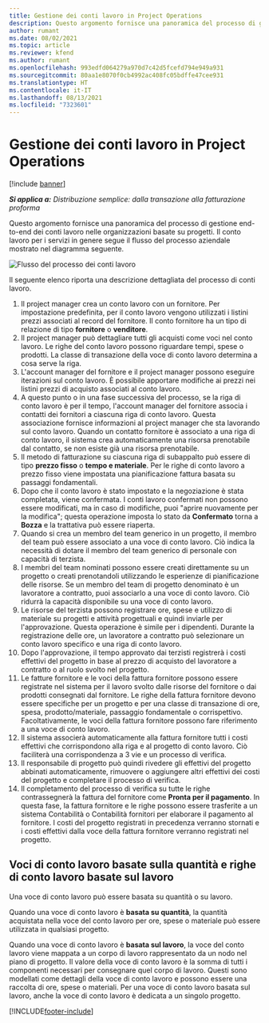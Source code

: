```yaml
---
title: Gestione dei conti lavoro in Project Operations
description: Questo argomento fornisce una panoramica del processo di gestione end-to-end dei conti lavoro generalmente nelle organizzazioni basate su progetti.
author: rumant
ms.date: 08/02/2021
ms.topic: article
ms.reviewer: kfend
ms.author: rumant
ms.openlocfilehash: 993edfd064279a970d7c42d5fcefd794e949a931
ms.sourcegitcommit: 80aa1e8070f0cb4992ac408fc05bdffe47cee931
ms.translationtype: HT
ms.contentlocale: it-IT
ms.lasthandoff: 08/13/2021
ms.locfileid: "7323601"
---
```

# <a name="subcontract-management-in-project-operations"></a>Gestione dei conti lavoro in Project Operations

[!include [banner](../../includes/dataverse-preview.md)]

_**Si applica a:** Distribuzione semplice: dalla transazione alla fatturazione proforma_

Questo argomento fornisce una panoramica del processo di gestione end-to-end dei conti lavoro nelle organizzazioni basate su progetti. Il conto lavoro per i servizi in genere segue il flusso del processo aziendale mostrato nel diagramma seguente.

![Flusso del processo dei conti lavoro](../media/SubcontractingProcessFlow.png)

Il seguente elenco riporta una descrizione dettagliata del processo di conti lavoro.

1. Il project manager crea un conto lavoro con un fornitore. Per impostazione predefinita, per il conto lavoro vengono utilizzati i listini prezzi associati al record del fornitore. Il conto fornitore ha un tipo di relazione di tipo **fornitore** o **venditore**.
2. Il project manager può dettagliare tutti gli acquisti come voci nel conto lavoro. Le righe del conto lavoro possono riguardare tempi, spese o prodotti. La classe di transazione della voce di conto lavoro determina a cosa serve la riga.
3. L'account manager del fornitore e il project manager possono eseguire iterazioni sul conto lavoro. È possibile apportare modifiche ai prezzi nei listini prezzi di acquisto associati al conto lavoro.
4. A questo punto o in una fase successiva del processo, se la riga di conto lavoro è per il tempo, l'account manager del fornitore associa i contatti dei fornitori a ciascuna riga di conto lavoro. Questa associazione fornisce informazioni al project manager che sta lavorando sul conto lavoro. Quando un contatto fornitore è associato a una riga di conto lavoro, il sistema crea automaticamente una risorsa prenotabile dal contatto, se non esiste già una risorsa prenotabile.
5. Il metodo di fatturazione su ciascuna riga di subappalto può essere di tipo **prezzo fisso** o **tempo e materiale**. Per le righe di conto lavoro a prezzo fisso viene impostata una pianificazione fattura basata su passaggi fondamentali.
6.  Dopo che il conto lavoro è stato impostato e la negoziazione è stata completata, viene confermata. I conti lavoro confermati non possono essere modificati, ma in caso di modifiche, puoi "aprire nuovamente per la modifica"; questa operazione imposta lo stato da **Confermato** torna a **Bozza** e la trattativa può essere riaperta. 
7.  Quando si crea un membro del team generico in un progetto, il membro del team può essere associato a una voce di conto lavoro. Ciò indica la necessità di dotare il membro del team generico di personale con capacità di terzista.
8.  I membri del team nominati possono essere creati direttamente su un progetto o creati prenotandoli utilizzando le esperienze di pianificazione delle risorse. Se un membro del team di progetto denominato è un lavoratore a contratto, puoi associarlo a una voce di conto lavoro. Ciò ridurrà la capacità disponibile su una voce di conto lavoro.
9.  Le risorse del terzista possono registrare ore, spese e utilizzo di materiale su progetti e attività progettuali e quindi inviarle per l'approvazione. Questa operazione è simile per i dipendenti. Durante la registrazione delle ore, un lavoratore a contratto può selezionare un conto lavoro specifico e una riga di conto lavoro.
10. Dopo l'approvazione, il tempo approvato dai terzisti registrerà i costi effettivi del progetto in base al prezzo di acquisto del lavoratore a contratto o al ruolo svolto nel progetto.
11. Le fatture fornitore e le voci della fattura fornitore possono essere registrate nel sistema per il lavoro svolto dalle risorse del fornitore o dai prodotti consegnati dal fornitore. Le righe della fattura fornitore devono essere specifiche per un progetto e per una classe di transazione di ore, spesa, prodotto/materiale, passaggio fondamentale o corrispettivo. Facoltativamente, le voci della fattura fornitore possono fare riferimento a una voce di conto lavoro.
12. Il sistema associerà automaticamente alla fattura fornitore tutti i costi effettivi che corrispondono alla riga e al progetto di conto lavoro. Ciò faciliterà una corrispondenza a 3 vie e un processo di verifica.
13. Il responsabile di progetto può quindi rivedere gli effettivi del progetto abbinati automaticamente, rimuovere o aggiungere altri effettivi dei costi del progetto e completare il processo di verifica.
14. Il completamento del processo di verifica su tutte le righe contrassegnerà la fattura del fornitore come **Pronta per il pagamento**. In questa fase, la fattura fornitore e le righe possono essere trasferite a un sistema Contabilità o Contabilità fornitori per elaborare il pagamento al fornitore. I costi del progetto registrati in precedenza verranno stornati e i costi effettivi dalla voce della fattura fornitore verranno registrati nel progetto.

## <a name="quantity-based-subcontract-lines-and-work-based-subcontract-lines"></a>Voci di conto lavoro basate sulla quantità e righe di conto lavoro basate sul lavoro

Una voce di conto lavoro può essere basata su quantità o su lavoro. 

Quando una voce di conto lavoro è **basata su quantità**, la quantità acquistata nella voce del conto lavoro per ore, spese o materiale può essere utilizzata in qualsiasi progetto.

Quando una voce di conto lavoro è **basata sul lavoro**, la voce del conto lavoro viene mappata a un corpo di lavoro rappresentato da un nodo nel piano di progetto. Il valore della voce di conto lavoro è la somma di tutti i componenti necessari per consegnare quel corpo di lavoro. Questi sono modellati come dettagli della voce di conto lavoro e possono essere una raccolta di ore, spese o materiali. Per una voce di conto lavoro basata sul lavoro, anche la voce di conto lavoro è dedicata a un singolo progetto.

[!INCLUDE[footer-include](../../includes/footer-banner.md)]

